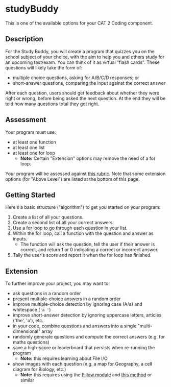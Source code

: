 # studyBuddy

This is one of the available options for your CAT 2 Coding component.

## Description

For the Study Buddy, you will create a program that quizzes you on the school subject of your choice, with the aim to help you and others study for an upcoming test/exam. You can think of it as virtual "flash cards". These questions will likely take the form of:

- multiple choice questions, asking for A/B/C/D responses; or
- short-answer questions, comparing the input against the correct answer

After each question, users should get feedback about whether they were right or wrong, before being asked the next question. At the end they will be told how many questions total they got right.

## Assessment

Your program must use:

- at least one function
- at least one list
- at least one for loop
    - **Note:** Certain "Extension" options may remove the need of a for loop.

Your program will be assessed against [this rubric](../codingRubric.pdf). Note that some extension options (for "Above Level") are listed at the bottom of this page.

## Getting Started

Here's a basic structure ("algorithm") to get you started on your program:

1. Create a list of all your questions.
2. Create a second list of all your correct answers.
3. Use a for loop to go through each question in your list.
4. Within the for loop, call a function with the question and answer as inputs.
    - The function will ask the question, tell the user if their answer is correct, and return 1 or 0 indicating a correct or incorrect answer.
5. Tally the user's score and report it when the for loop has finished.

## Extension

To further improve your project, you may want to:

- ask questions in a random order
- present multiple-choice answers in a random order
- improve multiple-choice detection by ignoring case (A/a) and whitespace (`'a '`)
- improve short-answer detection by ignoring uppercase letters, articles ('the', 'a'), etc.
- in your code, combine questions and answers into a single "multi-dimensional" array
- randomly generate questions and compute the correct answers (e.g. for maths questions)
- save a high-score or leaderboard that persists when re-running the program
    - **Note:** this requires learning about File I/O
- show images with each question (e.g. a map for Geography, a cell diagram for Biology, etc.)
    - **Note:** this requires using the [Pillow module](https://pillow.readthedocs.io/en/3.1.x/installation.html#basic-installation) and [this method](https://stackoverflow.com/a/5333261/4080966) or similar
